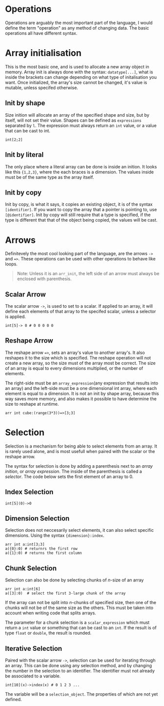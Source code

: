 # Operations

Operations are arguably the most important part of the language, I would define the term "operation" as any method of changing data. The basic operations all have different syntax.

# Array initialisation

This is the most basic one, and is used to allocate a new array object in memory. Array init is always done with the syntax: ``datatype[...]``, what is inside the brackets can change depending on what type of initalisation you want. Once initialized, the array's size cannot be changed, it's value is mutable, unless specifed otherwise.

## Init by shape

Size inition will allocate an array of the specified shape and size, but by itself, will not set their value. Shapes can be defined as ``expressions`` separated by ``l``. The expression must always return an ``int`` value, or a value that can be cast to int.

``
int[2;2]
``

## Init by literal

The  only place where a literal array can be done is inside an inition. It looks like this ``{1,2,3}``, where the each braces is a dimension. The values inside must be of the same type as the array itself. 

## Init by copy

Init by copy, is what it says, it copies an existing object, it is of the syntax ``[identifier]``. If you want to copy the array that a pointer is pointing to, use ``[@identifier]``. Init by copy will still require that a type is specified, if the type is different that that of the object being copied, the values will be cast.

# Arrows

Definitevely the most cool looking part of the language, are the arrows ``->`` and ``=>``. These operations can be used with other operations to behave like loops.

> Note: Unless it is an ``arr_init``, the left side of an arrow must always be enclosed with parenthesis.

## Scalar Arrow

The scalar arrow `->`, is used to set to a scalar. If applied to an array, it will define each elements of that array to the specifed scalar, unless a selector is applied.

```
int[5]-> 0 # 0 0 0 0 0
```

## Reshape Arrow

The reshape arrow `=>`, sets an array's value to another array's. It also reshapes it to the size which is specified. The reshape operation will not create a new array, so the size must of the array most be correct. The size of an  array is equal to every dimensions multiplied, or the number of elements.

The right-side must be an ``array_expression``(any expression that results into an array) and the left-side must be a one dimensional int array, where each element is equal to a dimension. It is not an init by shape array, because this way saves more memory, and also makes it possible to have determine the size to reshape at runtime.

```
arr int cube:(range(3*3))=>[3;3]
```

# Selection

Selection is a mechanism for being able to select elements from an array. It is rarely used alone, and is most usefull when paired with the scalar or the reshape arrow.

The syntax for selection is done by adding a parenthesis next to an *array inition*, or *array expression*. The inside of the parenthesis is called a *selector*. The code below sets the first element of an array to 0.

## Index Selection

```
int[5](0)->0
```

## Dimension Selection

Selection does not neccesarily select elements, it can also select specific dimensions. Using the syntax `{dimension}:index`.

```
arr int a:int[3;3]
a({0}:0) # returnrs the first row
a({1}:0) # returns the first column
```

## Chunk Selection

Selection can also be done by selecting chunks of *n*-size of an array

```
arr int a:int[6]
a([3]:0)  # select the first 3-large chunk of the array
```

If the array can not be split into *n*-chunks of specified size, then one of the chunks will not be of the same size as the others. This must be taken into account when writing code that splits arrays.

The parameter for a chunk selection is a `scalar_expression` which must return a `int` value or something that can be cast to an `int`. If the result is of type `float` or `double`, the result is rounded.

## Iterative Selection

Paired with the scalar arrow `->`, selection can be used for iterating through an array. This can be done using any selection method, and by changing the number in the selection to an identifier. The identifier must not already be associated to a variable.

```
int[10](x)->index(x) # 0 1 2 3 ...
```

The variable will be a ``selection_object``. The properties of which are not yet defined.